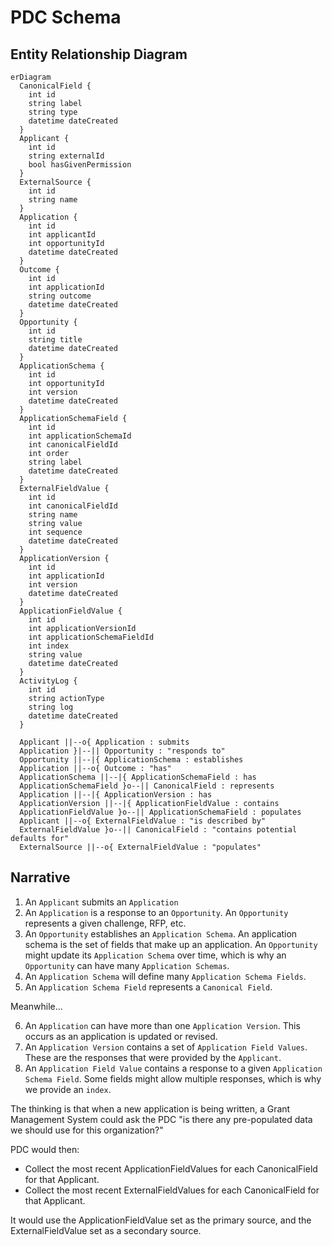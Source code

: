 # PDC Schema
## Entity Relationship Diagram

```mermaid
erDiagram
  CanonicalField {
    int id
    string label
    string type
    datetime dateCreated
  }
  Applicant {
    int id
    string externalId 
    bool hasGivenPermission
  }
  ExternalSource {
    int id
    string name
  }
  Application {
    int id
    int applicantId
    int opportunityId
    datetime dateCreated
  }
  Outcome {
    int id
    int applicationId
    string outcome
    datetime dateCreated
  }
  Opportunity {
    int id
    string title
    datetime dateCreated
  }
  ApplicationSchema {
    int id
    int opportunityId
    int version
    datetime dateCreated
  }
  ApplicationSchemaField {
    int id
    int applicationSchemaId
    int canonicalFieldId
    int order
    string label
    datetime dateCreated
  }
  ExternalFieldValue {
    int id
    int canonicalFieldId
    string name
    string value
    int sequence
    datetime dateCreated
  }
  ApplicationVersion {
    int id
    int applicationId
    int version
    datetime dateCreated
  }
  ApplicationFieldValue {
    int id
    int applicationVersionId
    int applicationSchemaFieldId
    int index
    string value
    datetime dateCreated
  }
  ActivityLog {
    int id
    string actionType
    string log
    datetime dateCreated
  }
  
  Applicant ||--o{ Application : submits
  Application }|--|| Opportunity : "responds to"
  Opportunity ||--|{ ApplicationSchema : establishes
  Application ||--o{ Outcome : "has"
  ApplicationSchema ||--|{ ApplicationSchemaField : has
  ApplicationSchemaField }o--|| CanonicalField : represents
  Application ||--|{ ApplicationVersion : has
  ApplicationVersion ||--|{ ApplicationFieldValue : contains
  ApplicationFieldValue }o--|| ApplicationSchemaField : populates
  Applicant ||--o{ ExternalFieldValue : "is described by"
  ExternalFieldValue }o--|| CanonicalField : "contains potential defaults for"
  ExternalSource ||--o{ ExternalFieldValue : "populates"
```

## Narrative

1. An `Applicant` submits an `Application`
2. An `Application` is a response to an `Opportunity`.  An `Opportunity` represents a given challenge, RFP, etc.
3. An `Opportunity` establishes an `Application Schema`. An application schema is the set of fields that make up an application.  An `Opportunity` might update its `Application Schema` over time, which is why an `Opportunity` can have many `Application Schemas`.
4. An `Application Schema` will define many `Application Schema Fields`.
5. An `Application Schema Field` represents a `Canonical Field`.

Meanwhile...

6. An `Application` can have more than one `Application Version`.  This occurs as an application is updated or revised.
7. An `Application Version` contains a set of `Application Field Values`.  These are the responses that were provided by the `Applicant`.
8. An `Application Field Value` contains a response to a given `Application Schema Field`.  Some fields might allow multiple responses, which is why we provide an `index`.

The thinking is that when a new application is being written, a Grant Management System could ask the PDC "is there any pre-populated data we should use for this organization?"

PDC would then:

* Collect the most recent ApplicationFieldValues for each CanonicalField for that Applicant.
* Collect the most recent ExternalFieldValues for each CanonicalField for that Applicant.

It would use the ApplicationFieldValue set as the primary source, and the ExternalFieldValue set as a secondary source.
